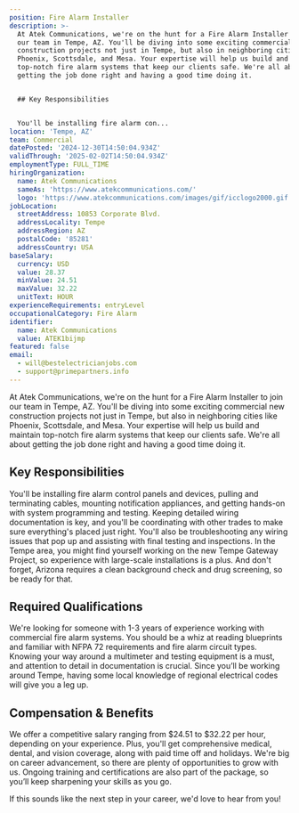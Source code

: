 ```yaml
---
position: Fire Alarm Installer
description: >-
  At Atek Communications, we're on the hunt for a Fire Alarm Installer to join
  our team in Tempe, AZ. You'll be diving into some exciting commercial new
  construction projects not just in Tempe, but also in neighboring cities like
  Phoenix, Scottsdale, and Mesa. Your expertise will help us build and maintain
  top-notch fire alarm systems that keep our clients safe. We're all about
  getting the job done right and having a good time doing it.


  ## Key Responsibilities


  You'll be installing fire alarm con...
location: 'Tempe, AZ'
team: Commercial
datePosted: '2024-12-30T14:50:04.934Z'
validThrough: '2025-02-02T14:50:04.934Z'
employmentType: FULL_TIME
hiringOrganization:
  name: Atek Communications
  sameAs: 'https://www.atekcommunications.com/'
  logo: 'https://www.atekcommunications.com/images/gif/icclogo2000.gif'
jobLocation:
  streetAddress: 10853 Corporate Blvd.
  addressLocality: Tempe
  addressRegion: AZ
  postalCode: '85281'
  addressCountry: USA
baseSalary:
  currency: USD
  value: 28.37
  minValue: 24.51
  maxValue: 32.22
  unitText: HOUR
experienceRequirements: entryLevel
occupationalCategory: Fire Alarm
identifier:
  name: Atek Communications
  value: ATEK1bijmp
featured: false
email:
  - will@bestelectricianjobs.com
  - support@primepartners.info
---
```




At Atek Communications, we're on the hunt for a Fire Alarm Installer to join our team in Tempe, AZ. You'll be diving into some exciting commercial new construction projects not just in Tempe, but also in neighboring cities like Phoenix, Scottsdale, and Mesa. Your expertise will help us build and maintain top-notch fire alarm systems that keep our clients safe. We're all about getting the job done right and having a good time doing it.

## Key Responsibilities

You'll be installing fire alarm control panels and devices, pulling and terminating cables, mounting notification appliances, and getting hands-on with system programming and testing. Keeping detailed wiring documentation is key, and you'll be coordinating with other trades to make sure everything's placed just right. You'll also be troubleshooting any wiring issues that pop up and assisting with final testing and inspections. In the Tempe area, you might find yourself working on the new Tempe Gateway Project, so experience with large-scale installations is a plus. And don't forget, Arizona requires a clean background check and drug screening, so be ready for that.

## Required Qualifications

We're looking for someone with 1-3 years of experience working with commercial fire alarm systems. You should be a whiz at reading blueprints and familiar with NFPA 72 requirements and fire alarm circuit types. Knowing your way around a multimeter and testing equipment is a must, and attention to detail in documentation is crucial. Since you’ll be working around Tempe, having some local knowledge of regional electrical codes will give you a leg up.

## Compensation & Benefits

We offer a competitive salary ranging from $24.51 to $32.22 per hour, depending on your experience. Plus, you'll get comprehensive medical, dental, and vision coverage, along with paid time off and holidays. We're big on career advancement, so there are plenty of opportunities to grow with us. Ongoing training and certifications are also part of the package, so you’ll keep sharpening your skills as you go.

If this sounds like the next step in your career, we'd love to hear from you!
